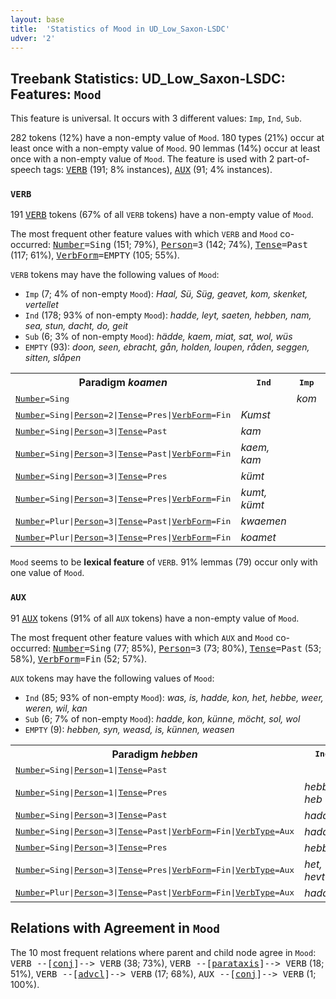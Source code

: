 ```yaml
---
layout: base
title:  'Statistics of Mood in UD_Low_Saxon-LSDC'
udver: '2'
---
```


## Treebank Statistics: UD_Low_Saxon-LSDC: Features: `Mood`

This feature is universal.
It occurs with 3 different values: `Imp`, `Ind`, `Sub`.

282 tokens (12%) have a non-empty value of `Mood`.
180 types (21%) occur at least once with a non-empty value of `Mood`.
90 lemmas (14%) occur at least once with a non-empty value of `Mood`.
The feature is used with 2 part-of-speech tags: <tt><a href="nds_lsdc-pos-VERB.html">VERB</a></tt> (191; 8% instances), <tt><a href="nds_lsdc-pos-AUX.html">AUX</a></tt> (91; 4% instances).

### `VERB`

191 <tt><a href="nds_lsdc-pos-VERB.html">VERB</a></tt> tokens (67% of all `VERB` tokens) have a non-empty value of `Mood`.

The most frequent other feature values with which `VERB` and `Mood` co-occurred: <tt><a href="nds_lsdc-feat-Number.html">Number</a></tt><tt>=Sing</tt> (151; 79%), <tt><a href="nds_lsdc-feat-Person.html">Person</a></tt><tt>=3</tt> (142; 74%), <tt><a href="nds_lsdc-feat-Tense.html">Tense</a></tt><tt>=Past</tt> (117; 61%), <tt><a href="nds_lsdc-feat-VerbForm.html">VerbForm</a></tt><tt>=EMPTY</tt> (105; 55%).

`VERB` tokens may have the following values of `Mood`:

* `Imp` (7; 4% of non-empty `Mood`): <em>Haal, Sü, Süg, geavet, kom, skenket, vertellet</em>
* `Ind` (178; 93% of non-empty `Mood`): <em>hadde, leyt, saeten, hebben, nam, sea, stun, dacht, do, geit</em>
* `Sub` (6; 3% of non-empty `Mood`): <em>hädde, kaem, miat, sat, wol, wüs</em>
* `EMPTY` (93): <em>doon, seen, ebracht, gån, holden, loupen, råden, seggen, sitten, slåpen</em>

<table>
  <tr><th>Paradigm <i>koamen</i></th><th><tt>Ind</tt></th><th><tt>Imp</tt></th><th><tt>Sub</tt></th></tr>
  <tr><td><tt><tt><a href="nds_lsdc-feat-Number.html">Number</a></tt><tt>=Sing</tt></tt></td><td></td><td><em>kom</em></td><td></td></tr>
  <tr><td><tt><tt><a href="nds_lsdc-feat-Number.html">Number</a></tt><tt>=Sing</tt>|<tt><a href="nds_lsdc-feat-Person.html">Person</a></tt><tt>=2</tt>|<tt><a href="nds_lsdc-feat-Tense.html">Tense</a></tt><tt>=Pres</tt>|<tt><a href="nds_lsdc-feat-VerbForm.html">VerbForm</a></tt><tt>=Fin</tt></tt></td><td><em>Kumst</em></td><td></td><td></td></tr>
  <tr><td><tt><tt><a href="nds_lsdc-feat-Number.html">Number</a></tt><tt>=Sing</tt>|<tt><a href="nds_lsdc-feat-Person.html">Person</a></tt><tt>=3</tt>|<tt><a href="nds_lsdc-feat-Tense.html">Tense</a></tt><tt>=Past</tt></tt></td><td><em>kam</em></td><td></td><td><em>kaem</em></td></tr>
  <tr><td><tt><tt><a href="nds_lsdc-feat-Number.html">Number</a></tt><tt>=Sing</tt>|<tt><a href="nds_lsdc-feat-Person.html">Person</a></tt><tt>=3</tt>|<tt><a href="nds_lsdc-feat-Tense.html">Tense</a></tt><tt>=Past</tt>|<tt><a href="nds_lsdc-feat-VerbForm.html">VerbForm</a></tt><tt>=Fin</tt></tt></td><td><em>kaem, kam</em></td><td></td><td></td></tr>
  <tr><td><tt><tt><a href="nds_lsdc-feat-Number.html">Number</a></tt><tt>=Sing</tt>|<tt><a href="nds_lsdc-feat-Person.html">Person</a></tt><tt>=3</tt>|<tt><a href="nds_lsdc-feat-Tense.html">Tense</a></tt><tt>=Pres</tt></tt></td><td><em>kümt</em></td><td></td><td></td></tr>
  <tr><td><tt><tt><a href="nds_lsdc-feat-Number.html">Number</a></tt><tt>=Sing</tt>|<tt><a href="nds_lsdc-feat-Person.html">Person</a></tt><tt>=3</tt>|<tt><a href="nds_lsdc-feat-Tense.html">Tense</a></tt><tt>=Pres</tt>|<tt><a href="nds_lsdc-feat-VerbForm.html">VerbForm</a></tt><tt>=Fin</tt></tt></td><td><em>kumt, kümt</em></td><td></td><td></td></tr>
  <tr><td><tt><tt><a href="nds_lsdc-feat-Number.html">Number</a></tt><tt>=Plur</tt>|<tt><a href="nds_lsdc-feat-Person.html">Person</a></tt><tt>=3</tt>|<tt><a href="nds_lsdc-feat-Tense.html">Tense</a></tt><tt>=Past</tt>|<tt><a href="nds_lsdc-feat-VerbForm.html">VerbForm</a></tt><tt>=Fin</tt></tt></td><td><em>kwaemen</em></td><td></td><td></td></tr>
  <tr><td><tt><tt><a href="nds_lsdc-feat-Number.html">Number</a></tt><tt>=Plur</tt>|<tt><a href="nds_lsdc-feat-Person.html">Person</a></tt><tt>=3</tt>|<tt><a href="nds_lsdc-feat-Tense.html">Tense</a></tt><tt>=Pres</tt>|<tt><a href="nds_lsdc-feat-VerbForm.html">VerbForm</a></tt><tt>=Fin</tt></tt></td><td><em>koamet</em></td><td></td><td></td></tr>
</table>

`Mood` seems to be **lexical feature** of `VERB`. 91% lemmas (79) occur only with one value of `Mood`.

### `AUX`

91 <tt><a href="nds_lsdc-pos-AUX.html">AUX</a></tt> tokens (91% of all `AUX` tokens) have a non-empty value of `Mood`.

The most frequent other feature values with which `AUX` and `Mood` co-occurred: <tt><a href="nds_lsdc-feat-Number.html">Number</a></tt><tt>=Sing</tt> (77; 85%), <tt><a href="nds_lsdc-feat-Person.html">Person</a></tt><tt>=3</tt> (73; 80%), <tt><a href="nds_lsdc-feat-Tense.html">Tense</a></tt><tt>=Past</tt> (53; 58%), <tt><a href="nds_lsdc-feat-VerbForm.html">VerbForm</a></tt><tt>=Fin</tt> (52; 57%).

`AUX` tokens may have the following values of `Mood`:

* `Ind` (85; 93% of non-empty `Mood`): <em>was, is, hadde, kon, het, hebbe, weer, weren, wil, kan</em>
* `Sub` (6; 7% of non-empty `Mood`): <em>hadde, kon, künne, möcht, sol, wol</em>
* `EMPTY` (9): <em>hebben, syn, weasd, is, künnen, weasen</em>

<table>
  <tr><th>Paradigm <i>hebben</i></th><th><tt>Ind</tt></th><th><tt>Sub</tt></th></tr>
  <tr><td><tt><tt><a href="nds_lsdc-feat-Number.html">Number</a></tt><tt>=Sing</tt>|<tt><a href="nds_lsdc-feat-Person.html">Person</a></tt><tt>=1</tt>|<tt><a href="nds_lsdc-feat-Tense.html">Tense</a></tt><tt>=Past</tt></tt></td><td></td><td><em>hadde</em></td></tr>
  <tr><td><tt><tt><a href="nds_lsdc-feat-Number.html">Number</a></tt><tt>=Sing</tt>|<tt><a href="nds_lsdc-feat-Person.html">Person</a></tt><tt>=1</tt>|<tt><a href="nds_lsdc-feat-Tense.html">Tense</a></tt><tt>=Pres</tt></tt></td><td><em>hebbe, heb</em></td><td></td></tr>
  <tr><td><tt><tt><a href="nds_lsdc-feat-Number.html">Number</a></tt><tt>=Sing</tt>|<tt><a href="nds_lsdc-feat-Person.html">Person</a></tt><tt>=3</tt>|<tt><a href="nds_lsdc-feat-Tense.html">Tense</a></tt><tt>=Past</tt></tt></td><td><em>hadde</em></td><td></td></tr>
  <tr><td><tt><tt><a href="nds_lsdc-feat-Number.html">Number</a></tt><tt>=Sing</tt>|<tt><a href="nds_lsdc-feat-Person.html">Person</a></tt><tt>=3</tt>|<tt><a href="nds_lsdc-feat-Tense.html">Tense</a></tt><tt>=Past</tt>|<tt><a href="nds_lsdc-feat-VerbForm.html">VerbForm</a></tt><tt>=Fin</tt>|<tt><a href="nds_lsdc-feat-VerbType.html">VerbType</a></tt><tt>=Aux</tt></tt></td><td><em>hadde</em></td><td></td></tr>
  <tr><td><tt><tt><a href="nds_lsdc-feat-Number.html">Number</a></tt><tt>=Sing</tt>|<tt><a href="nds_lsdc-feat-Person.html">Person</a></tt><tt>=3</tt>|<tt><a href="nds_lsdc-feat-Tense.html">Tense</a></tt><tt>=Pres</tt></tt></td><td><em>hebbe</em></td><td></td></tr>
  <tr><td><tt><tt><a href="nds_lsdc-feat-Number.html">Number</a></tt><tt>=Sing</tt>|<tt><a href="nds_lsdc-feat-Person.html">Person</a></tt><tt>=3</tt>|<tt><a href="nds_lsdc-feat-Tense.html">Tense</a></tt><tt>=Pres</tt>|<tt><a href="nds_lsdc-feat-VerbForm.html">VerbForm</a></tt><tt>=Fin</tt>|<tt><a href="nds_lsdc-feat-VerbType.html">VerbType</a></tt><tt>=Aux</tt></tt></td><td><em>het, hevt</em></td><td></td></tr>
  <tr><td><tt><tt><a href="nds_lsdc-feat-Number.html">Number</a></tt><tt>=Plur</tt>|<tt><a href="nds_lsdc-feat-Person.html">Person</a></tt><tt>=3</tt>|<tt><a href="nds_lsdc-feat-Tense.html">Tense</a></tt><tt>=Past</tt>|<tt><a href="nds_lsdc-feat-VerbForm.html">VerbForm</a></tt><tt>=Fin</tt>|<tt><a href="nds_lsdc-feat-VerbType.html">VerbType</a></tt><tt>=Aux</tt></tt></td><td><em>hadden</em></td><td></td></tr>
</table>

## Relations with Agreement in `Mood`

The 10 most frequent relations where parent and child node agree in `Mood`:
<tt>VERB --[<tt><a href="nds_lsdc-dep-conj.html">conj</a></tt>]--> VERB</tt> (38; 73%),
<tt>VERB --[<tt><a href="nds_lsdc-dep-parataxis.html">parataxis</a></tt>]--> VERB</tt> (18; 51%),
<tt>VERB --[<tt><a href="nds_lsdc-dep-advcl.html">advcl</a></tt>]--> VERB</tt> (17; 68%),
<tt>AUX --[<tt><a href="nds_lsdc-dep-conj.html">conj</a></tt>]--> VERB</tt> (1; 100%).

